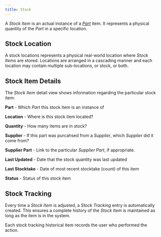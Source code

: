 ```yaml
---
title: Stock
--- 
```


A *Stock Item* is an actual instance of a [*Part*](/part.html) item. It represents a physical quantity of the *Part* in a specific location.

## Stock Location

A stock locations represents a physical real-world location where *Stock Items* are stored. Locations are arranged in a cascading manner and each location may contain multiple sub-locations, or stock, or both.

## Stock Item Details

The *Stock Item* detail view shows information regarding the particular stock item:

**Part** - Which *Part* this stock item is an instance of

**Location** - Where is this stock item located?

**Quantity** - How many items are in stock?

**Supplier** - If this part was purcahsed from a *Supplier*, which *Supplier* did it come from?

**Supplier Part** - Link to the particular *Supplier Part*, if appropriate.

**Last Updated** - Date that the stock quantity was last updated

**Last Stocktake** - Date of most recent stocktake (count) of this item

**Status** - Status of this stock item

## Stock Tracking

Every time a *Stock Item* is adjusted, a *Stock Tracking* entry is automatically created. This ensures a complete history of the *Stock Item* is maintained as long as the item is in the system.

Each stock tracking historical item records the user who performed the action.

